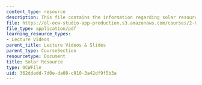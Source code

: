 ```yaml
---
content_type: resource
description: This file contains the information regarding solar resource.
file: https://ol-ocw-studio-app-production.s3.amazonaws.com/courses/2-627-fundamentals-of-photovoltaics-fall-2013/362ddadd7d0eda08c9103a42df9f5b3a_MIT2_627F13_lec02.pdf
file_type: application/pdf
learning_resource_types:
- Lecture Videos
parent_title: Lecture Videos & Slides
parent_type: CourseSection
resourcetype: Document
title: Solar Resource
type: OCWFile
uid: 362ddadd-7d0e-da08-c910-3a42df9f5b3a
---
```

